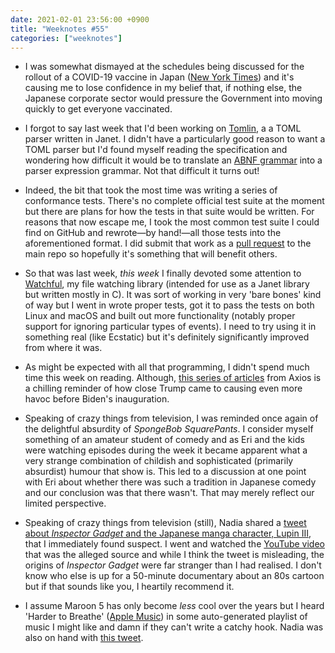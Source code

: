 ```yaml
---
date: 2021-02-01 23:56:00 +0900
title: "Weeknotes #55"
categories: ["weeknotes"]
---
```


- I was somewhat dismayed at the schedules being discussed for the rollout of a COVID-19 vaccine in Japan ([New York Times](https://www.nytimes.com/2021/01/31/world/asia/japan-south-korea-vaccinations.html)) and it's causing me to lose confidence in my belief that, if nothing else, the Japanese corporate sector would pressure the Government into moving quickly to get everyone vaccinated.

- I forgot to say last week that I'd been working on [Tomlin](https://github.com/pyrmont/tomlin), a a TOML parser written in Janet. I didn't have a particularly good reason to want a TOML parser but I'd found myself reading the specification and wondering how difficult it would be to translate an [ABNF grammar](https://github.com/toml-lang/toml/blob/1.0.0/toml.abnf) into a parser expression grammar. Not that difficult it turns out!

- Indeed, the bit that took the most time was writing a series of conformance tests. There's no complete official test suite at the moment but there are plans for how the tests in that suite would be written. For reasons that now escape me, I took the most common test suite I could find on GitHub and rewrote—by hand!—all those tests into the aforementioned format. I did submit that work as a [pull request](https://github.com/toml-lang/compliance/pull/8) to the main repo so hopefully it's something that will benefit others.

- So that was last week, _this week_ I finally devoted some attention to [Watchful](https://github.com/pyrmont/watchful), my file watching library (intended for use as a Janet library but written mostly in C). It was sort of working in very 'bare bones' kind of way but I went in wrote proper tests, got it to pass the tests on both Linux and macOS and built out more functionality (notably proper support for ignoring particular types of events). I need to try using it in something real (like Ecstatic) but it's definitely significantly improved from where it was.

- As might be expected with all that programming, I didn't spend much time this week on reading. Although, [this series of articles](https://www.axios.com/off-the-rails-episodes-cf6da824-83ac-45a6-a33c-ed8b00094e39.html) from Axios is a chilling reminder of how close Trump came to causing even more havoc before Biden's inauguration.

- Speaking of crazy things from television, I was reminded once again of the delightful absurdity of _SpongeBob SquarePants_. I consider myself something of an amateur student of comedy and as Eri and the kids were watching episodes during the week it became apparent what a very strange combination of childish and sophisticated (primarily absurdist) humour that show is. This led to a discussion at one point with Eri about whether there was such a tradition in Japanese comedy and our conclusion was that there wasn't. That may merely reflect our limited perspective.

- Speaking of crazy things from television (still), Nadia shared a [tweet about _Inspector Gadget_ and the Japanese manga character, Lupin III](https://twitter.com/dokidokigalaxy/status/1351009703850074124), that I immediately found suspect. I went and watched the [YouTube video](https://youtu.be/uFqzJKxPkOg) that was the alleged source and while I think the tweet is misleading, the origins of _Inspector Gadget_ were far stranger than I had realised. I don't know who else is up for a 50-minute documentary about an 80s cartoon but if that sounds like you, I heartily recommend it.

- I assume Maroon 5 has only become _less_ cool over the years but I heard 'Harder to Breathe' ([Apple Music](https://music.apple.com/us/album/harder-to-breathe/1440851650?i=1440851717)) in some auto-generated playlist of music I might like and damn if they can't write a catchy hook. Nadia was also on hand with [this tweet](https://twitter.com/alexwatt187/status/1353838553600569344).
